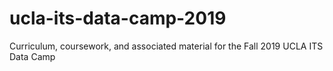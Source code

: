 # ucla-its-data-camp-2019
Curriculum, coursework, and associated material for the Fall 2019 UCLA ITS Data Camp
